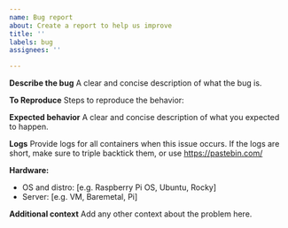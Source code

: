 ```yaml
---
name: Bug report
about: Create a report to help us improve
title: ''
labels: bug
assignees: ''

---
```


**Describe the bug**
A clear and concise description of what the bug is.

**To Reproduce**
Steps to reproduce the behavior:

**Expected behavior**
A clear and concise description of what you expected to happen.

**Logs**
Provide logs for all containers when this issue occurs.
If the logs are short, make sure to triple backtick them, or use https://pastebin.com/

**Hardware:**
 - OS and distro: [e.g. Raspberry Pi OS, Ubuntu, Rocky]
 - Server: [e.g. VM, Baremetal, Pi]

**Additional context**
Add any other context about the problem here.
